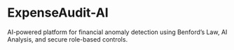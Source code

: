 # ExpenseAudit-AI
AI-powered platform for financial anomaly detection using Benford’s Law, AI Analysis, and secure role-based controls.
